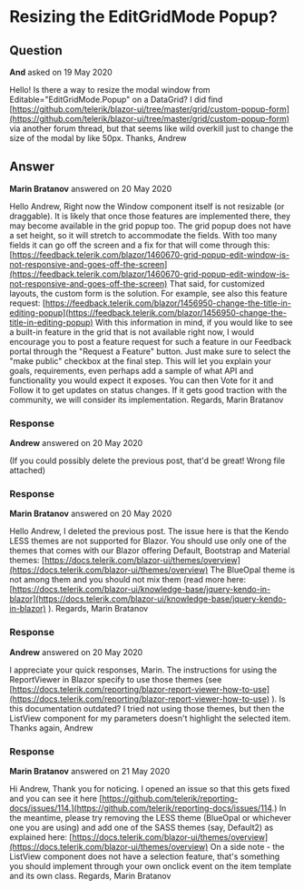 # Resizing the EditGridMode Popup?

## Question

**And** asked on 19 May 2020

Hello! Is there a way to resize the modal window from Editable="EditGridMode.Popup" on a DataGrid? I did find [https://github.com/telerik/blazor-ui/tree/master/grid/custom-popup-form](https://github.com/telerik/blazor-ui/tree/master/grid/custom-popup-form) via another forum thread, but that seems like wild overkill just to change the size of the modal by like 50px. Thanks, Andrew

## Answer

**Marin Bratanov** answered on 20 May 2020

Hello Andrew, Right now the Window component itself is not resizable (or draggable). It is likely that once those features are implemented there, they may become available in the grid popup too. The grid popup does not have a set height, so it will stretch to accommodate the fields. With too many fields it can go off the screen and a fix for that will come through this: [https://feedback.telerik.com/blazor/1460670-grid-popup-edit-window-is-not-responsive-and-goes-off-the-screen](https://feedback.telerik.com/blazor/1460670-grid-popup-edit-window-is-not-responsive-and-goes-off-the-screen) That said, for customized layouts, the custom form is the solution. For example, see also this feature request: [https://feedback.telerik.com/blazor/1456950-change-the-title-in-editing-popup](https://feedback.telerik.com/blazor/1456950-change-the-title-in-editing-popup) With this information in mind, if you would like to see a built-in feature in the grid that is not available right now, I would encourage you to post a feature request for such a feature in our Feedback portal through the "Request a Feature" button. Just make sure to select the "make public" checkbox at the final step. This will let you explain your goals, requirements, even perhaps add a sample of what API and functionality you would expect it exposes. You can then Vote for it and Follow it to get updates on status changes. If it gets good traction with the community, we will consider its implementation. Regards, Marin Bratanov

### Response

**Andrew** answered on 20 May 2020

(If you could possibly delete the previous post, that'd be great! Wrong file attached)

### Response

**Marin Bratanov** answered on 20 May 2020

Hello Andrew, I deleted the previous post. The issue here is that the Kendo LESS themes are not supported for Blazor. You should use only one of the themes that comes with our Blazor offering Default, Bootstrap and Material themes: [https://docs.telerik.com/blazor-ui/themes/overview](https://docs.telerik.com/blazor-ui/themes/overview) The BlueOpal theme is not among them and you should not mix them (read more here: [https://docs.telerik.com/blazor-ui/knowledge-base/jquery-kendo-in-blazor](https://docs.telerik.com/blazor-ui/knowledge-base/jquery-kendo-in-blazor) ). Regards, Marin Bratanov

### Response

**Andrew** answered on 20 May 2020

I appreciate your quick responses, Marin. The instructions for using the ReportViewer in Blazor specify to use those themes (see [https://docs.telerik.com/reporting/blazor-report-viewer-how-to-use](https://docs.telerik.com/reporting/blazor-report-viewer-how-to-use) ). Is this documentation outdated? I tried not using those themes, but then the ListView component for my parameters doesn't highlight the selected item. Thanks again, Andrew

### Response

**Marin Bratanov** answered on 21 May 2020

Hi Andrew, Thank you for noticing. I opened an issue so that this gets fixed and you can see it here [https://github.com/telerik/reporting-docs/issues/114.](https://github.com/telerik/reporting-docs/issues/114.) In the meantime, please try removing the LESS theme (BlueOpal or whichever one you are using) and add one of the SASS themes (say, Default2) as explained here: [https://docs.telerik.com/blazor-ui/themes/overview](https://docs.telerik.com/blazor-ui/themes/overview) On a side note - the ListView component does not have a selection feature, that's something you should implement through your own onclick event on the item template and its own class. Regards, Marin Bratanov
